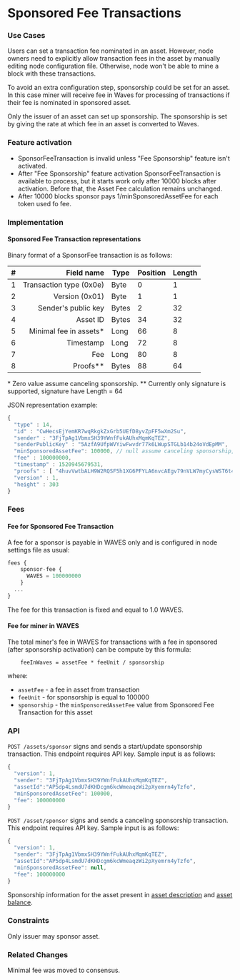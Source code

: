 # Sponsored Fee Transactions

### Use Cases

Users can set a transaction fee nominated in an asset. However, node owners need to explicitly allow transaction fees in the asset by manually editing node configuration file. Otherwise, node won't be able to mine a block with these transactions.

To avoid an extra configuration step, sponsorship could be set for an asset. In this case miner will receive fee in Waves for processing of transactions if their fee is nominated in sponsored asset.

Only the issuer of an asset can set up sponsorship. The sponsorship is set by giving the rate at which fee in an asset is converted to Waves.

### Feature activation

* SponsorFeeTransaction is invalid unless "Fee Sponsorship" feature isn't activated.
* After "Fee Sponsorship" feature activation SponsorFeeTransaction is available to process, but it starts work only after 10000 blocks after activation. Before that, the Asset Fee calculation remains unchanged.
* After 10000 blocks sponsor pays 1/minSponsoredAssetFee for each token used fo fee.

### Implementation

#### Sponsored Fee Transaction representations

Binary format of a SponsorFee transaction is as follows:

| \# | Field name | Type | Position | Length |
| --- | ---: | --- | --- | --- |
| 1 | Transaction type (0x0e) | Byte | 0 | 1 |
| 2 | Version (0x01) |  Byte | 1 | 1 | 
| 3 | Sender's public key | Bytes | 2 | 32 |
| 4 | Asset ID | Bytes | 34 | 32 |
| 5 | Minimal fee in assets\* | Long | 66 | 8 | 
| 6 | Timestamp | Long | 72 | 8 |
| 7 | Fee | Long | 80 | 8 |
| 8 | Proofs\*\* | Bytes | 88 | 64 | 

\* Zero value assume canceling sponsorship.
\*\* Currently only signature is supported, signature have Length = 64

JSON representation example:

```js
{
  "type" : 14,
  "id" : "CwHecsEjYemKR7wqRkgkZxGrb5UEfD8yvZpFF5wXm2Su",
  "sender" : "3FjTpAg1VbmxSH39YWnfFukAUhxMqmKqTEZ",
  "senderPublicKey" : "5AzfA9UfpWVYiwFwvdr77k6LWupSTGLb14b24oVdEpMM",
  "minSponsoredAssetFee": 100000, // null assume canceling sponsorship, number - minimum amount assets require to fee.
  "fee" : 100000000,
  "timestamp" : 1520945679531,
  "proofs" : [ "4huvVwtbALH9W2RQSF5h1XG6PFYLA6nvcAEgv79nVLW7myCysWST6t4wsCqhLCSGoc5zeLxG6MEHpcnB6DPy3XWr" ],
  "version" : 1,
  "height" : 303
}
```

### Fees

#### Fee for Sponsored Fee Transaction
A fee for a sponsor is payable in WAVES only and is configured in node settings file as usual:

```js
fees {
    sponsor-fee {
      WAVES = 100000000
    }
  ...
}
```
The fee for this transaction is fixed and equal to 1.0 WAVES.

#### Fee for miner in WAVES
The total miner's fee in WAVES for transactions with a fee in sponsored (after sponsorship activation) can be compute by this formula:
```
    feeInWaves = assetFee * feeUnit / sponsorship
```
where: 
* `assetFee` - a fee in asset from transaction
* `feeUnit` - for sponsorship is equal to 100000
* `sponsorship` - the `minSponsoredAssetFee` value from Sponsored Fee Transaction for this asset 

### API

`POST /assets/sponsor` signs and sends a start/update sponsorship transaction. This endpoint requires API key. Sample input is as follows:

```js
{
  "version": 1,
  "sender": "3FjTpAg1VbmxSH39YWnfFukAUhxMqmKqTEZ",
  "assetId":"AP5dp4LsmdU7dKHDcgm6kcWmeaqzWi2pXyemrn4yTzfo",
  "minSponsoredAssetFee": 100000,
  "fee": 100000000
}
```

`POST /asset/sponsor` signs and sends a canceling sponsorship transaction. This endpoint requires API key. Sample input is as follows:

```js
{
  "version": 1,
  "sender": "3FjTpAg1VbmxSH39YWnfFukAUhxMqmKqTEZ",
  "assetId":"AP5dp4LsmdU7dKHDcgm6kcWmeaqzWi2pXyemrn4yTzfo",
  "minSponsoredAssetFee": null,
  "fee": 100000000
}
```

Sponsorship information for the asset present in [asset description](/development-and-api/waves-node-rest-api/asset-transactions/public-functions.md#get-assetsdetailsassetid) and [asset balance](/development-and-api/waves-node-rest-api/asset-transactions/public-functions.md#get-assetsbalanceaddress).

### Constraints

Only issuer may sponsor asset.

### Related Changes

Minimal fee was moved to consensus.

